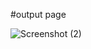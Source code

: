 

#output page



![Screenshot (2)](https://github.com/hghyhghy/loginpage/assets/140393712/7cd5b61b-3b97-4a5f-bd70-72702031f157)
